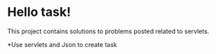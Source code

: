 # Hello task!
This project contains solutions to problems posted related to servlets. 

*Use servlets and Json to create task
